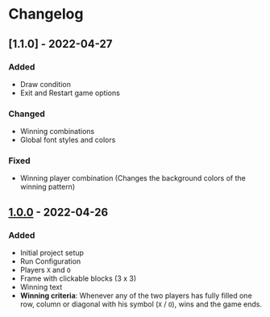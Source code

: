 # Changelog

<!-- ## Types of changes
- `Added` for new features.
- `Changed` for changes in existing functionality.
- `Deprecated` for soon-to-be removed features.
- `Removed` for now removed features.
- `Fixed` for any bug fixes.
- `Security` in case of vulnerabilities. -->

## [1.1.0] - 2022-04-27

### Added

- Draw condition
- Exit and Restart game options

### Changed

- Winning combinations
- Global font styles and colors

### Fixed

- Winning player combination (Changes the background colors of the winning pattern)

## [1.0.0] - 2022-04-26

### Added

- Initial project setup
- Run Configuration
- Players `X` and `O`
- Frame with clickable blocks (3 x 3) 
- Winning text
- **Winning criteria**: Whenever any of the two players has fully filled one row, column or diagonal with his symbol (`X` / `O`), wins and the game ends.

[1.0.0]: https://github.com/scriptjumper/Tic-Tac-Toe/releases/tag/v-1.0.0
